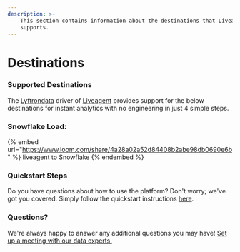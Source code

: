 ```yaml
---
description: >-
    This section contains information about the destinations that Liveagent
    supports.
---
```


# Destinations

### Supported Destinations

The [Lyftrondata](https://www.lyftrondata.com/) driver of [Liveagent](https://www.lyftrondata.com/integration/commerce-analytics/liveagent/) provides support for the below destinations for instant analytics with no engineering in just 4 simple steps.

### Snowflake Load:

{% embed url="https://www.loom.com/share/4a28a02a52d84408b2abe98db0690e6b" %}
liveagent to Snowflake
{% endembed %}

### Quickstart Steps

Do you have questions about how to use the platform? Don't worry; we've got you covered. Simply follow the quickstart instructions [here](README.md).

### Questions? <a href="#questions" id="questions"></a>

We're always happy to answer any additional questions you may have! [Set up a meeting with our data experts.](https://www.lyftrondata.com/book-a-meeting/)
